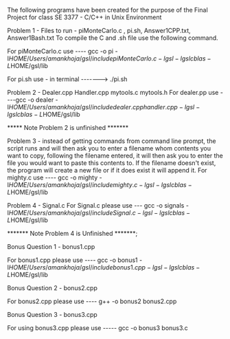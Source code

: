 The following programs have been created for the purpose of the Final Project for class SE 3377 - C/C++ in Unix Environment

Problem 1 - Files to run - piMonteCarlo.c , pi.sh, Answer1CPP.txt, Answer1Bash.txt
    To compile the C and .sh file use the following command.

For piMonteCarlo.c use ---- gcc -o pi -I$HOME/Users/amankhoja/gsl/include piMonteCarlo.c -lgsl -lgslcblas -L$HOME/gsl/lib

For pi.sh use - in terminal ------->  ./pi.sh
    

Problem 2 - Dealer.cpp Handler.cpp mytools.c mytools.h
For dealer.pp use ----gcc -o dealer -I$HOME/Users/amankhoja/gsl/include dealer.cpp handler.cpp -lgsl -lgslcblas -L$HOME/gsl/lib

***** Note Problem 2 is unfinished *******


Problem 3 - instead of getting commands from command line prompt, the script runs and will then ask you to enter a filename whom contents you want to copy, following the filename entered, it will then ask you to enter the file you would want to paste this contents to. If the filename doesn't exist, the program will create a new file or if it does exist it will append it. 
For mighty.c use ---- gcc -o mighty -I$HOME/Users/amankhoja/gsl/include mighty.c -lgsl -lgslcblas -L$HOME/gsl/lib


Problem 4 - Signal.c
For Signal.c please use --- gcc -o signals -I$HOME/Users/amankhoja/gsl/include Signal.c -lgsl -lgslcblas -L$HOME/gsl/lib

******* Note Problem 4 is Unfinished *******;


Bonus Question 1 - bonus1.cpp

For bonus1.cpp please use ---- gcc -o bonus1 -I$HOME/Users/amankhoja/gsl/include bonus1.cpp -lgsl -lgslcblas -L$HOME/gsl/lib

Bonus Question 2 - bonus2.cpp

For bonus2.cpp please use ---- g++ -o bonus2 bonus2.cpp

Bonus Question 3 - bonus3.cpp

For using bonus3.cpp please use ----- gcc -o bonus3 bonus3.c
